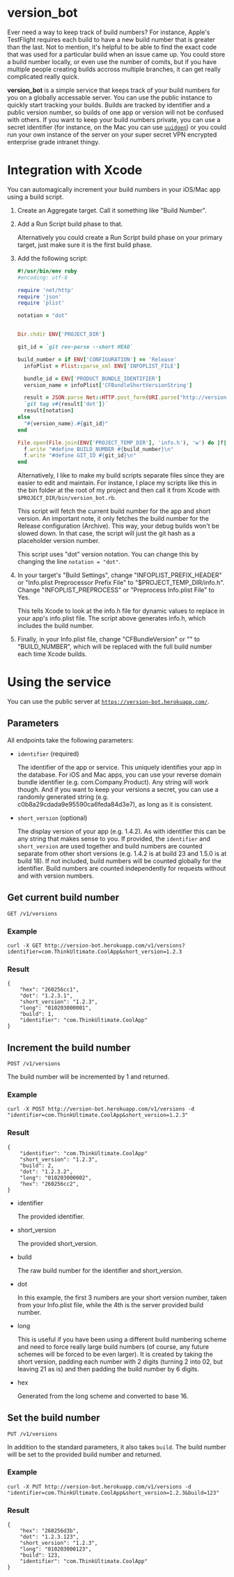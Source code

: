 # version_bot

Ever need a way to keep track of build numbers? For instance, Apple's TestFlight requires each build to have a new 
build number that is greater than the last. Not to mention, it's helpful to be able to find the exact code that 
was used for a particular build when an issue came up. You could store a build number locally, or even use the 
number of comits, but if you have multiple people creating builds accross multiple branches, it can get really 
complicated really quick.

**version_bot** is a simple service that keeps track of your build numbers for you on a globally accessable 
server. You can use the public instance to quickly start tracking your builds. Builds are tracked by identifier and 
a public version number, so builds of one app or version will not be confused with others. If you want to keep your 
build numbers private, you can use a secret identifier (for instance, on the Mac you can use 
[`uuidgen`](https://developer.apple.com/library/mac/documentation/Darwin/Reference/ManPages/man1/uuidgen.1.html)) 
or you could run your own instance of the server on your super secret VPN encrypted enterprise grade intranet 
thingy.

# Integration with Xcode

You can automagically increment your build numbers in your iOS/Mac app using a build script.

1. Create an Aggregate target. Call it something like "Build Number".

2. Add a Run Script build phase to that.

	Alternatively you could create a Run Script build phase on your primary target, just make sure it is the first build phase.

3. Add the following script:

	````ruby
	#!/usr/bin/env ruby
	#encoding: utf-8
	
	require 'net/http'
	require 'json'
	require 'plist'
	
	notation = "dot"
	
	
	Dir.chdir ENV['PROJECT_DIR']
	
	git_id = `git rev-parse --short HEAD`
	
	build_number = if ENV['CONFIGURATION'] == 'Release'
	  infoPlist = Plist::parse_xml ENV['INFOPLIST_FILE']
	
	  bundle_id = ENV['PRODUCT_BUNDLE_IDENTIFIER']
	  version_name = infoPlist['CFBundleShortVersionString']
	
	  result = JSON.parse Net::HTTP.post_form(URI.parse("http://version-bot.herokuapp.com/v1/versions"), {'identifier' => bundle_id, 'short_version' => version_name}).body
	  `git tag v#{result['dot']}`
	  result[notation]
	else
	  "#{version_name}.#{git_id}"
	end
	
	File.open(File.join(ENV['PROJECT_TEMP_DIR'], 'info.h'), 'w') do |f|
	  f.write "#define BUILD_NUMBER #{build_number}\n"
	  f.write "#define GIT_ID #{git_id}\n"
	end
	````

	Alternatively, I like to make my build scripts separate files since they are easier to edit and maintain. For instance, I place my scripts like this in the bin folder at the root of my project and then call it from Xcode with `$PROJECT_DIR/bin/version_bot.rb`.
    
    This script will fetch the current build number for the app and short version. An important note, it only fetches the build number for the Release configuration (Archive). This way, your debug builds won't be slowed down. In that case, the script will just the git hash as a placeholder version number.
    
    This script uses "dot" version notation. You can change this by changing the line `notation = "dot"`.
    
4. In your target's "Build Settings", change "INFOPLIST_PREFIX_HEADER" or "Info.plist Preprocessor Prefix File" to "$PROJECT_TEMP_DIR/info.h". Change "INFOPLIST_PREPROCESS" or "Preprocess Info.plist File" to Yes.

	This tells Xcode to look at the info.h file for dynamic values to replace in your app's info.plist file. The script above generates info.h, which includes the build number.
    
5. Finally, in your Info.plist file, change "CFBundleVersion" or "" to "BUILD_NUMBER", which will be replaced with the full build number each time Xcode builds.



# Using the service

You can use the public server at [`https://version-bot.herokuapp.com/`](https://version-bot.herokuapp.com/).

## Parameters

All endpoints take the following parameters:

- `identifier` (required)

	The identifier of the app or service. This uniquely identifies your app in the database.
	For iOS and Mac apps, you can use your reverse domain bundle identifier (e.g. com.Company.Product).
	Any string will work though. And if you want to keep your versions a secret, you can use a randomly
	generated string (e.g. c0b8a29cdada9e95590ca6feda84d3e7), as long as it is consistent.

- `short_version` (optional)

	The display version of your app (e.g. 1.4.2). As with identifier this can be any string that makes
	sense to you. If provided, the `identifier` and `short_version` are used together and build numbers
	are counted separate from other short versions (e.g. 1.4.2 is at build 23 and 1.5.0 is at build
	18). If not included, build numbers will be counted globally for the identifier. Build numbers
	are counted independently for requests without and with version numbers.
## Get current build number

    GET /v1/versions

### Example

    curl -X GET http://version-bot.herokuapp.com/v1/versions?identifier=com.ThinkUltimate.CoolApp&short_version=1.2.3

### Result

    {
        "hex": "260256cc1",
        "dot": "1.2.3.1",
        "short_version": "1.2.3",
        "long": "010203000001",
        "build": 1,
        "identifier": "com.ThinkUltimate.CoolApp"
    }

## Increment the build number

	POST /v1/versions

The build number will be incremented by 1 and returned.

### Example

    curl -X POST http://version-bot.herokuapp.com/v1/versions -d "identifier=com.ThinkUltimate.CoolApp&short_version=1.2.3"

### Result

    {
        "identifier": "com.ThinkUltimate.CoolApp"
        "short_version": "1.2.3",
        "build": 2,
        "dot": "1.2.3.2",
        "long": "010203000002",
        "hex": "260256cc2",
    }

- identifier

	The provided identifier.

- short_version

	The provided short_version.

- build

	The raw build number for the identifier and short_version.

- dot

	In this example, the first 3 numbers are your short version number, taken from your Info.plist file, while the 4th is the server provided build number.

- long

	This is useful if you have been using a different build numbering scheme and need to force really large build numbers (of course, any future schemes will be forced to be even larger). It is created by taking the short version, padding each number with 2 digits (turning 2 into 02, but leaving 21 as is) and then padding the build number by 6 digits.
	
- hex

	Generated from the long scheme and converted to base 16.



    

## Set the build number

	PUT /v1/versions

In addition to the standard parameters, it also takes `build`. The build number will be set to the provided build number and returned.

### Example

    curl -X PUT http://version-bot.herokuapp.com/v1/versions -d "identifier=com.ThinkUltimate.CoolApp&short_version=1.2.3&build=123"

### Result

    {
        "hex": "260256d3b",
        "dot": "1.2.3.123",
        "short_version": "1.2.3",
        "long": "010203000123",
        "build": 123,
        "identifier": "com.ThinkUltimate.CoolApp"
    }




